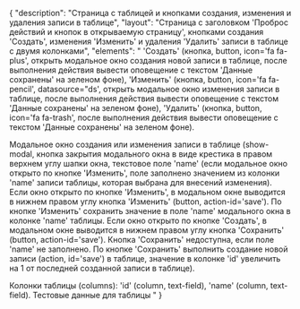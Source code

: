 {
"description": "Страница с таблицей и кнопками создания, изменения и удаления записи в таблице",
"layout": "Страница с заголовком 'Проброс действий и кнопок в открываемую страницу', кнопками создания 'Создать', изменения 'Изменить' и удаления 'Удалить' записи в таблице с двумя колонками",
"elements": "
'Создать' (кнопка, button, icon='fa fa-plus', открыть модальное окно создания новой записи в таблице, после выполнения действия вывести оповещение с текстом 'Данные сохранены' на зеленом фоне),
'Изменить' (кнопка, button, icon='fa fa-pencil', datasource="ds', открыть модальное окно изменения записи в таблице, после выполнения действия вывести оповещение с текстом 'Данные сохранены' на зеленом фоне),
'Удалить' (кнопка, button, icon='fa fa-trash', после выполнения действия вывести оповещение с текстом 'Данные сохранены' на зеленом фоне).

Модальное окно создания или изменения записи в таблице (show-modal, кнопка закрытия модального окна в виде крестика в правом верхнем углу шапки окна, текстовое поле 'name' (если модальное окно открыто по кнопке 'Изменить', поле заполнено значением из колонки 'name' записи таблицы, которая выбрана для внесений изменения). 
Если окно открыто по кнопке 'Изменить', в модальном окне выводится в нижнем правом углу кнопка 'Изменить' (button, action-id='save'). По кнопке 'Изменить' сохранить значение в поле 'name' модального окна в колонке 'name' таблицы. 
Если окно открыто по кнопке 'Создать', в модальном окне выводится в нижнем правом углу кнопка 'Сохранить' (button, action-id='save'). Кнопка 'Сохранить' недоступна, если поле 'name' не заполнено. По кнопке 'Сохранить' выполнить создание новой записи (action, id='save') в таблице, значение в колонке 'id' увеличить на 1 от последней созданной записи в таблице).

Колонки таблицы (columns): 'id' (column, text-field), 'name' (column, text-field).
Тестовые данные для таблицы
"
}